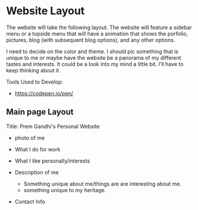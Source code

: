 # Website Layout

The website will take the following layout.
The website will feature a sidebar menu or a topside menu that will have a animation that
shows the porfolio, pictures, blog (with subsequent blog options), and any other options. 

I need to decide on the color and theme. I should pic something that is unique to me or 
maybe have the website be a panorama of my different tastes and interests. It could be a 
look into my mind a little bit. I'll have to keep thinking about it. 

Tools Used to Develop:
- https://codepen.io/pen/

Main page Layout
---
Title: Prem Gandhi's Personal Website
- photo of me

- What I do for work

- What I like personally/interests

- Description of me
    - Something unique about me/things are are interesting about me.
    - something unique to my heritage.

- Contact Info